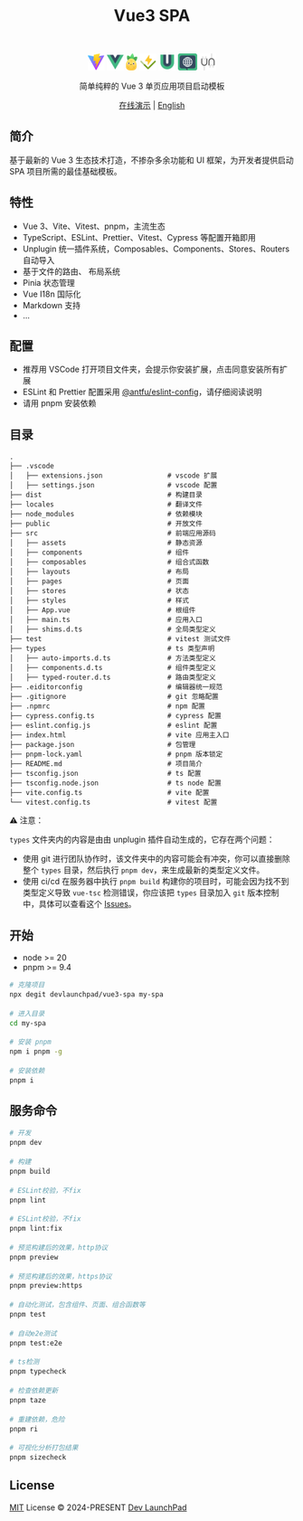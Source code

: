 <h1 align='center'>Vue3 SPA</h1>

<br>

<p align='center'>
  <a href="https://vitejs.dev/" target="_blank"><img height="30" src="./src/assets/vite.svg"/></a>
  <a href="https://vuejs.org/" target="_blank"><img height="30" src="./src/assets/vue.svg"/></a>
  <a href="https://pinia.vuejs.org/" target="_blank"><img height="30" src="./src/assets/pinia.svg"/></a>
  <a href="https://vitest.dev/" target="_blank"><img height="30" src="./src/assets/vitest.svg"/></a>
  <a href="https://vueuse.org/" target="_blank"><img height="30" src="./src/assets/vueuse.svg"/></a>
  <a href="https://vue-i18n.intlify.dev/" target="_blank"><img height="30" src="./src/assets/i18n.svg"/></a>
  <a href="https://unplugin.unjs.io/" target="_blank"><img height="30" src="./src/assets/unplugin.svg"/></a>
</p>

<p align="center">简单纯粹的 Vue 3 单页应用项目启动模板</p>

<p align='center'>
  <a href="https://vue3-spa.netlify.app/">在线演示</a> |
  <a href="https://github.com/devlaunchpad/vue3-spa/blob/main/README.md">English</a>
</p>

## 简介

基于最新的 Vue 3 生态技术打造，不掺杂多余功能和 UI 框架，为开发者提供启动 SPA 项目所需的最佳基础模板。

## 特性

- Vue 3、Vite、Vitest、pnpm，主流生态
- TypeScript、ESLint、Prettier、Vitest、Cypress 等配置开箱即用
- Unplugin 统一插件系统，Composables、Components、Stores、Routers 自动导入
- 基于文件的路由、 布局系统
- Pinia 状态管理
- Vue I18n 国际化
- Markdown 支持
- ...

## 配置

- 推荐用 VSCode 打开项目文件夹，会提示你安装扩展，点击同意安装所有扩展
- ESLint 和 Prettier 配置采用 [@antfu/eslint-config](https://github.com/antfu/eslint-config)，请仔细阅读说明
- 请用 pnpm 安装依赖

## 目录

```
.
├── .vscode
│   ├── extensions.json                # vscode 扩展
│   ├── settings.json                  # vscode 配置
├── dist                               # 构建目录
├── locales                            # 翻译文件
├── node_modules                       # 依赖模块
├── public                             # 开放文件
├── src                                # 前端应用源码
│   ├── assets                         # 静态资源
│   ├── components                     # 组件
│   ├── composables                    # 组合式函数
│   ├── layouts                        # 布局
│   ├── pages                          # 页面
│   ├── stores                         # 状态
│   ├── styles                         # 样式
│   ├── App.vue                        # 根组件
│   ├── main.ts                        # 应用入口
│   ├── shims.d.ts                     # 全局类型定义
├── test                               # vitest 测试文件
├── types                              # ts 类型声明
│   ├── auto-imports.d.ts              # 方法类型定义
│   ├── components.d.ts                # 组件类型定义
│   ├── typed-router.d.ts              # 路由类型定义
├── .eiditorconfig                     # 编辑器统一规范
├── .gitignore                         # git 忽略配置
├── .npmrc                             # npm 配置
├── cypress.config.ts                  # cypress 配置
├── eslint.config.js                   # eslint 配置
├── index.html                         # vite 应用主入口
├── package.json                       # 包管理
├── pnpm-lock.yaml                     # pnpm 版本锁定
├── README.md                          # 项目简介
├── tsconfig.json                      # ts 配置
├── tsconfig.node.json                 # ts node 配置
├── vite.config.ts                     # vite 配置
└── vitest.config.ts                   # vitest 配置
```

⚠️ 注意：

`types` 文件夹内的内容是由由 unplugin 插件自动生成的，它存在两个问题：

- 使用 git 进行团队协作时，该文件夹中的内容可能会有冲突，你可以直接删除整个 `types` 目录，然后执行 `pnpm dev`，来生成最新的类型定义文件。
- 使用 ci/cd 在服务器中执行 `pnpm build` 构建你的项目时，可能会因为找不到类型定义导致 `vue-tsc` 检测错误，你应该把 `types` 目录加入 `git` 版本控制中，具体可以查看这个 [Issues](https://github.com/unplugin/unplugin-auto-import/issues/288#issuecomment-1301691329)。

## 开始

- node >= 20
- pnpm >= 9.4

```bash
# 克隆项目
npx degit devlaunchpad/vue3-spa my-spa

# 进入目录
cd my-spa

# 安装 pnpm
npm i pnpm -g

# 安装依赖
pnpm i
```

## 服务命令

```bash
# 开发
pnpm dev

# 构建
pnpm build

# ESLint校验，不fix
pnpm lint

# ESLint校验，不fix
pnpm lint:fix

# 预览构建后的效果，http协议
pnpm preview

# 预览构建后的效果，https协议
pnpm preview:https

# 自动化测试，包含组件、页面、组合函数等
pnpm test

# 自动e2e测试
pnpm test:e2e

# ts检测
pnpm typecheck

# 检查依赖更新
pnpm taze

# 重建依赖，危险
pnpm ri

# 可视化分析打包结果
pnpm sizecheck
```

## License

[MIT](./LICENSE) License &copy; 2024-PRESENT [Dev LaunchPad](https://github.com/devlaunchpad)
